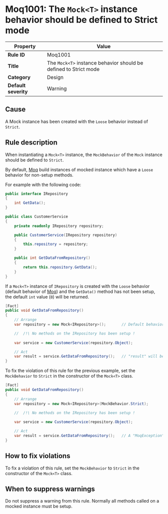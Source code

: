 # Moq1001: The `Mock<T>` instance behavior should be defined to Strict mode

| Property                            | Value                                                            |
|-------------------------------------|------------------------------------------------------------------|
| **Rule ID**                         | Moq1001                                                           |
| **Title**                           | The `Mock<T>` instance behavior should be defined to Strict mode |
| **Category**                        | Design															 |
| **Default severity**				  | Warning															 |

## Cause

A Mock<T> instance has been created with the `Loose` behavior instead of `Strict`.

## Rule description

When instantiating a `Mock<T>` instance, the `MockBehavior` of the `Mock` instance should be defined to `Strict`.

By default, [Moq](https://github.com/devlooped/moq) build instances of mocked instance which have a `Loose` behavior for non-setup methods.

For example with the following code:
```csharp
public interface IRepository
{
    int GetData();
}

public class CustomerService
{
	private readonly IRepository repository;

    public CustomerService(IRepository repository)
	{
		this.repository = repository;
	}

	public int GetDataFromRepository()
	{
		return this.repository.GetData();
	}
}
```

If a `Mock<T>` instance of `IRepository` is created with the `Loose` behavior (default behavior of [Moq](https://github.com/devlooped/moq)) and
the `GetData()` method has not been setup, the default `int` value (`0`) will be returned.

```csharp
[Fact]
public void GetDataFromRepository()
{
	// Arrange
	var repository = new Mock<IRepository>();		// Default behavior (Loose)

	//  /!\ No methods on the IRepository has been setup !
	
	var service = new CustomerService(repository.Object);

	// Act
	var result = service.GetDataFromRepository();	// "result" will be defined to 0.
}
```

To fix the violation of this rule for the previous example,
set the `MockBehavior` to `Strict` in the constructor of the `Mock<T>` class.

```csharp
[Fact]
public void GetDataFromRepository()
{
	// Arrange
	var repository = new Mock<IRepository>(MockBehavior.Strict);		// Strict behavior (Loose)

	//  /!\ No methods on the IRepository has been setup !
	
	var service = new CustomerService(repository.Object);

	// Act
	var result = service.GetDataFromRepository();	// A "MoqException" will be raised to indicate that the GetData() method has not been setup !
}
```

## How to fix violations

To fix a violation of this rule, set the `MockBehavior` to `Strict` in the constructor of the `Mock<T>` class.

## When to suppress warnings

Do not suppress a warning from this rule. Normally all methods called on a mocked instance must be setup.
